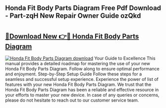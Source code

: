## Honda Fit Body Parts Diagram Free Pdf Download - Part-zqH New Repair Owner Guide ozQkd

# <h2><a href="http://dft6m2.blite.top/?on=Honda+Fit+Body+Parts+Diagram">🔗Download New 👉🔴 Honda Fit Body Parts Diagram</a></h2>

[![Honda Fit Body Parts Diagram download](https://i.imgur.com/lujVjoI.png)](http://dft6m2.blite.top/?on=Honda+Fit+Body+Parts+Diagram)
Your Guide to Excellence This manual provides a detailed roadmap for mastering the use of your new Honda Fit Body Parts Diagram. Follow along to ensure optimal performance and enjoyment. Step-by-Step Setup Guide Follow these steps for a seamless and successful setup experience. Experience the power of list of features with your new Honda Fit Body Parts Diagram. We trust that the Honda Fit Body Parts Diagram has been a reliable and effective resource in your efforts to master your new device. In case of any queries or concerns, please do not hesitate to reach out to our customer service team.

